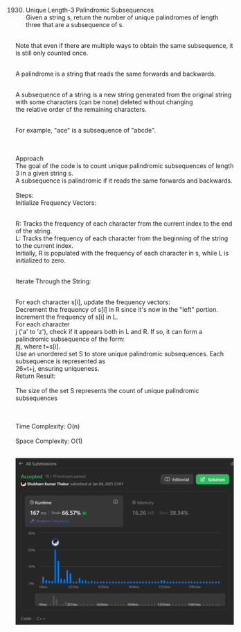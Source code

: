 1930. Unique Length-3 Palindromic Subsequences</br>
Given a string s, return the number of unique palindromes of length three that are a subsequence of s.</br></br>

Note that even if there are multiple ways to obtain the same subsequence, it is still only counted once.</br></br>

A palindrome is a string that reads the same forwards and backwards.</br></br>

A subsequence of a string is a new string generated from the original string with some characters (can be none) deleted without changing </br>the relative order of the remaining characters.</br></br>

For example, "ace" is a subsequence of "abcde".</br></br></br>

Approach</br>
The goal of the code is to count unique palindromic subsequences of length 3 in a given string s.</br>
 A subsequence is palindromic if it reads the same forwards and backwards.</br>
</br>
Steps:</br>
Initialize Frequency Vectors:</br></br>

R: Tracks the frequency of each character from the current index to the end of the string.</br>
L: Tracks the frequency of each character from the beginning of the string to the current index.</br>
Initially, R is populated with the frequency of each character in s, while L is initialized to zero.</br></br>

Iterate Through the String:</br></br>

For each character s[i], update the frequency vectors:</br>
Decrement the frequency of s[i] in R since it's now in the "left" portion.</br>
Increment the frequency of s[i] in L.</br>
For each character </br>
j ('a' to 'z'), check if it appears both in L and R. If so, it can form a palindromic subsequence of the form:</br>
jtj, where t=s[i].</br>
Use an unordered set S to store unique palindromic subsequences. Each subsequence is represented as </br>
26×t+j, ensuring uniqueness.</br>
Return Result:</br>
</br>
The size of the set S represents the count of unique palindromic subsequences</br></br></br>

Time Complexity: O(n)</br></br>
Space Complexity: O(1)</br></br>

![alt text](image.png)
